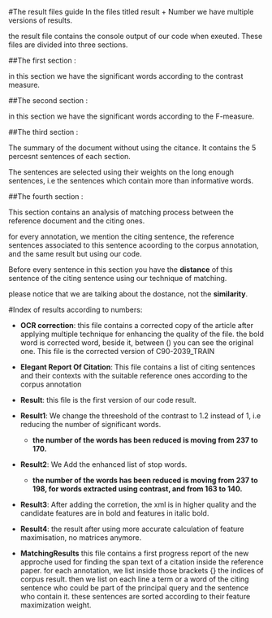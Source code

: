 #The result files guide
In the files titled result + Number we have multiple versions of results.

the result file contains the console output of our code when exeuted.
These files are divided into three sections.

##The first section :

in this section we have the significant words according to the contrast measure.

##The second section :

in this section we have the significant words according to the F-measure.

##The third section :

The summary of the document without using the citance.
It contains the 5 percesnt sentences of each section.

The sentences are selected using their weights on the long enough sentences, i.e the sentences which contain more than
informative words.

##The fourth section :

This section contains an analysis of matching process between the reference document and the citing ones.

for every annotation, we mention the citing sentence, the reference sentences associated to this sentence acoording
to the corpus annotation, and the same result but using our code.

Before every sentence in this section you have the **distance** of this sentence of the citing sentence using our
technique of matching.

please notice that we are talking about the dostance, not the **similarity**.

#Index of results according to numbers:

- **OCR correction**: this file contains a corrected copy of the article after applying multiple technique for enhancing the quality of the file.
the bold word is corrected word, beside it, between () you can see the original one.
This file is the corrected version of C90-2039_TRAIN

- **Elegant Report Of Citation**: This file contains a list of citing sentences and their contexts with the suitable reference ones according to the corpus annotation


- **Result**: this file is the first version of our code result.

- **Result1**: We change the threeshold of the contrast to 1.2 instead of 1, i.e reducing the number of significant words.

    - **the number of the words has been reduced is moving from 237 to 170.**

- **Result2**: We Add the enhanced list of stop words.

    - **the number of the words has been reduced is moving from 237 to 198, for words extracted using contrast, and from 163 to 140.**

- **Result3**: After adding the corretion, the xml is in higher quality and the candidate features are in bold and features in italic bold.

- **Result4**: the result after using more accurate calculation of feature maximisation, no matrices anymore.

- **MatchingResults** this file contains a first progress report of the new approche used for finding the span text of a citation inside the reference paper.
    for each annotation, we list inside those brackets {} the indices of corpus result. then we list on each line a term or a word of the citing sentence who could be part of the principal query and the sentence who contain it. these sentences are sorted according to their feature maximization weight. 